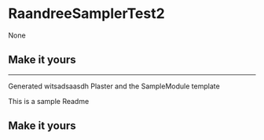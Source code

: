 # RaandreeSamplerTest2

None

## Make it yours

---
Generated witsadsaasdh Plaster and the SampleModule template


This is a sample Readme

## Make it yours
